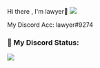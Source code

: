 Hi there , I'm lawyer👋 <img src="https://komarev.com/ghpvc/?username=leeerme&color=00ff54"/>

<p align="left"></p>
My Discord Acc: lawyer#9274

<h3 align="left">🌊 My Discord Status:</h3>
<p align="left">
<img src="https://lanyard-profile-readme.vercel.app/api/884449583588053032" width="%100" height"150px" />
     </p>

